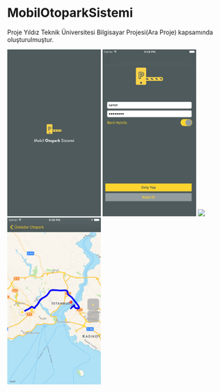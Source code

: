 # MobilOtoparkSistemi

Proje Yıldız Teknik Üniversitesi Bilgisayar Projesi(Ara Proje) kapsamında oluşturulmuştur.

<img src="https://github.com/sametgolgeci/MobilOtoparkSistemi/blob/master/YüklenmeEkranı0.png" width="215px">
<img src="https://github.com/sametgolgeci/MobilOtoparkSistemi/blob/master/GirişEkranı0.png" width="215px">
<img src="https://github.com/sametgolgeci/MobilOtoparkSistemi/blob/master/ListeEkranı0.png" width="215px">
<img src="https://github.com/sametgolgeci/MobilOtoparkSistemi/blob/master/YolTarifiEkranı0.png" width="215px">
